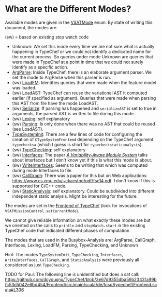 # What are the Different Modes?

Available modes are given in the [VSATMode](https://github.com/doyougnu/TypeChef/blob/dev/FeatureExprLib/src/main/scala/de/fosd/typechef/featureexpr/sat/VSATMode.scala) enum.
By state of writing this document, the modes are:

(sw) = based on existing stop watch code

- Unknown:
We set this mode every time we are not sure what is actually happening in TypeChef or we could not identify a dedicated name for the current process.
So queries under mode Unknown are queries that were made in TypeChef at a point in time that we could not surely identify as a specific action.
- [ArgParse](https://github.com/doyougnu/TypeChef/blob/3e67d9355dba59b23431a99bfc53d5042e6bd454/Frontend/src/main/scala/de/fosd/typechef/Frontend.scala#L32): Inside TypeChef, there is an elaborate argument parser.
We set the mode to ArgParse when this parser is run.
- (sw) [LoadFM](https://github.com/doyougnu/TypeChef/blob/3e67d9355dba59b23431a99bfc53d5042e6bd454/Frontend/src/main/scala/de/fosd/typechef/Frontend.scala#L271):
Identifies queries that were made when the feature model was loaded.
- (sw) [LoadAST](https://github.com/doyougnu/TypeChef/blob/3e67d9355dba59b23431a99bfc53d5042e6bd454/Frontend/src/main/scala/de/fosd/typechef/Frontend.scala#L314):
TypeChef can reuse the variational AST it computed earlier (if specified as argument).
Queries that were made when parsing this AST from file have the mode LoadAST.
- (sw) [Serialize](https://github.com/doyougnu/TypeChef/blob/3e67d9355dba59b23431a99bfc53d5042e6bd454/Frontend/src/main/scala/de/fosd/typechef/Frontend.scala#L357):
If parsing has happened and `serializeAST` is set to true in arguments, the parsed AST is written to file during this mode.
- (sw) [Lexing](https://github.com/doyougnu/TypeChef/blob/3e67d9355dba59b23431a99bfc53d5042e6bd454/Frontend/src/main/scala/de/fosd/typechef/Frontend.scala#L332):
self explanatory
- (sw) [Parsing](https://github.com/doyougnu/TypeChef/blob/3e67d9355dba59b23431a99bfc53d5042e6bd454/Frontend/src/main/scala/de/fosd/typechef/Frontend.scala#L342):
Is only done when there was no AST that could be reused (see LoadAST).
- [TypeSystemInit](https://github.com/doyougnu/TypeChef/blob/3e67d9355dba59b23431a99bfc53d5042e6bd454/Frontend/src/main/scala/de/fosd/typechef/Frontend.scala#L371):
There are a few lines of code for configuring the creation of `CTypeSystemFrontend` depending on the TypeChef argument `typechecksa` (which I guess is short for `typecheckstaticanalysis`).
- (sw) [TypeChecking](https://github.com/doyougnu/TypeChef/blob/3e67d9355dba59b23431a99bfc53d5042e6bd454/Frontend/src/main/scala/de/fosd/typechef/Frontend.scala#L387):
self explanatory
- (sw) [Interfaces](https://github.com/doyougnu/TypeChef/blob/3e67d9355dba59b23431a99bfc53d5042e6bd454/Frontend/src/main/scala/de/fosd/typechef/Frontend.scala#L395):
The paper [_A Variability-Aware Module System_](http://www.cs.cmu.edu/~ckaestne/pdf/oopsla12.pdf) talks about interfaces but I don't know yet if this is what this mode is about.
- (sw) [WriteInterfaces](https://github.com/doyougnu/TypeChef/blob/3e67d9355dba59b23431a99bfc53d5042e6bd454/Frontend/src/main/scala/de/fosd/typechef/Frontend.scala#L399):
Seems to be writing that which was computed during mode Interfaces to file.
- (sw) [CallGraph](https://github.com/doyougnu/TypeChef/blob/3e67d9355dba59b23431a99bfc53d5042e6bd454/Frontend/src/main/scala/de/fosd/typechef/Frontend.scala#L407):
There was a paper for this but on Web applications: https://www.cs.cmu.edu/~ckaestne/pdf/fse14.pdf.
I don't know if this is supported for C/C++ code.
- (sw) [StaticAnalysis](https://github.com/doyougnu/TypeChef/blob/3e67d9355dba59b23431a99bfc53d5042e6bd454/Frontend/src/main/scala/de/fosd/typechef/Frontend.scala#L421):
self explanatory.
Could be subdivided into different independent static analysis.
Might be interesting for the future.

The modes are set in the [Frontend of TypeChef](https://github.com/doyougnu/TypeChef/blob/dev/Frontend/src/main/scala/de/fosd/typechef/Frontend.scala) (look for invocations of `VSATMissionControl.setCurrentMode`).

We cannot give reliable information on what exactly these modes are but we oriented on the calls to `println` and `stopWatch.start` in the existing TypeChef code that indicated different phases of computation.

The modes that are used in the Busybox-Analysis are:
ArgParse,
CallGraph,
Interfaces,
Lexing,
LoadFM,
Parsing,
TypeChecking, and
Unknown

Hint: The modes `TypeSystemInit`, `TypeChecking`, `Interfaces`, `WriteInterfaces`, `CallGraph`, and `StaticAnalysis` were previously all considered as just `TypeChecking`.

TODO for Paul: The following line is unidentified but does a sat call: https://github.com/doyougnu/TypeChef/blob/3e67d9355dba59b23431a99bfc53d5042e6bd454/Frontend/src/main/scala/de/fosd/typechef/Frontend.scala#L306
